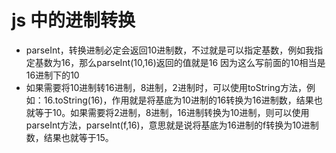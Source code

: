 # js 中的进制转换
- parseInt，转换进制必定会返回10进制数，不过就是可以指定基数，例如我指定基数为16，那么parseInt(10,16)返回的值就是16 因为这么写前面的10相当是16进制下的10
- 如果需要将10进制转16进制，8进制，2进制时，可以使用toString方法，例如：16.toString(16)，作用就是将基底为10进制的16转换为16进制数，结果也就等于10。如果需要将2进制，8进制，16进制转换为10进制，则可以使用parseInt方法，parseInt(f,16)，意思就是说将基底为16进制的f转换为10进制数，结果也就等于15。